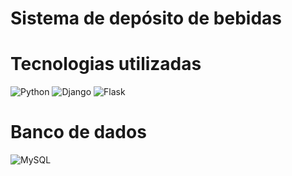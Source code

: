 # Sistema de depósito de bebidas
# Tecnologias utilizadas
![Python](https://img.shields.io/badge/python-3670A0?style=for-the-badge&logo=python&logoColor=ffdd54)
![Django](https://img.shields.io/badge/django-%23092E20.svg?style=for-the-badge&logo=django&logoColor=white)
![Flask](https://img.shields.io/badge/flask-%23000.svg?style=for-the-badge&logo=flask&logoColor=white)
# Banco de dados
![MySQL](https://img.shields.io/badge/MySQL-00000F?style=for-the-badge&logo=mysql&logoColor=white)
